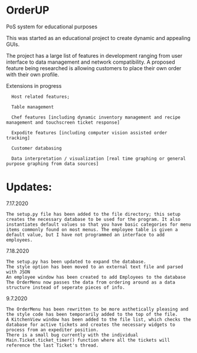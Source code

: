 # OrderUP
PoS system for educational purposes

This was started as an educational project to create dynamic and appealing GUIs. 

The project has a large list of features in development ranging from user interface to data management and network compatibility. A proposed feature being researched is allowing customers to place their own order with their own profile. 

Extensions in progress
    
      Host related features;
  
      Table management
   
      Chef features [including dynamic inventory management and recipe management and touchscreen ticket response]
   
      Expodite features [including computer vision assisted order tracking] 
   
      Customer databasing
   
      Data interpretation / visualization [real time graphing or general purpose graphing from data sources]
   
# Updates:
7.17.2020

    The setup.py file has been added to the file directory; this setup creates the necessary database to be used for the program. It also instantiates default values so that you have basic categories for menu items commonly found on most menus. The employee table is given a default value, but I have not programmed an interface to add employees. 

7.18.2020

    The setup.py has been updated to expand the database.
    The style option has been moved to an external text file and parsed with JSON
    An employee window has been created to add Employees to the database
    The OrderMenu now passes the data from ordering around as a data structure instead of seperate pieces of info. 
    
9.7.2020
    
    The OrderMenu has been rewritten to be more asthetically pleasing and the style code has been temporarily added to the top of the file.
    A KitchenView window has been added to the file list, which checks the database for active tickets and creates the necessary widgets to process from an expediter position.
    There is a small bug currently with the individual Main.Ticket.ticket_timer() function where all the tickets will reference the last Ticket's thread. 
    
